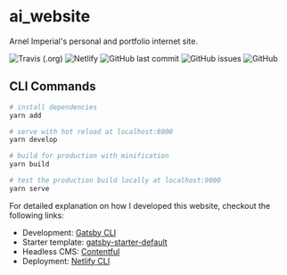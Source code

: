 # ai_website
Arnel Imperial's personal and portfolio internet site.


![Travis (.org)](https://img.shields.io/travis/arnelimperial/ai-internet-site?logo=travis-ci&style=for-the-badge)
![Netlify](https://img.shields.io/netlify/b9c41c37-d1c1-41a8-80ca-b432f14b9605?color=green&logo=netlify&style=for-the-badge)
![GitHub last commit](https://img.shields.io/github/last-commit/arnelimperial/ai-internet-site?color=informational&style=for-the-badge)
![GitHub issues](https://img.shields.io/github/issues/arnelimperial/ai-internet-site?color=important&style=for-the-badge)
![GitHub](https://img.shields.io/github/license/arnelimperial/ai-internet-site?color=9cf&style=for-the-badge)

## CLI Commands

``` bash
# install dependencies
yarn add

# serve with hot reload at localhost:8000
yarn develop

# build for production with minification
yarn build

# test the production build locally at localhost:9000
yarn serve
```
For detailed explanation on how I developed this website, checkout the following links:

- Development: [Gatsby CLI](https://github.com/gatsbyjs/gatsby/tree/master/packages/gatsby-cli)
- Starter template: [gatsby-starter-default](https://github.com/gatsbyjs/gatsby-starter-default)
- Headless CMS: [Contentful](https://www.contentful.com/)
- Deployment: [Netlify CLI](https://github.com/netlify/cli)
